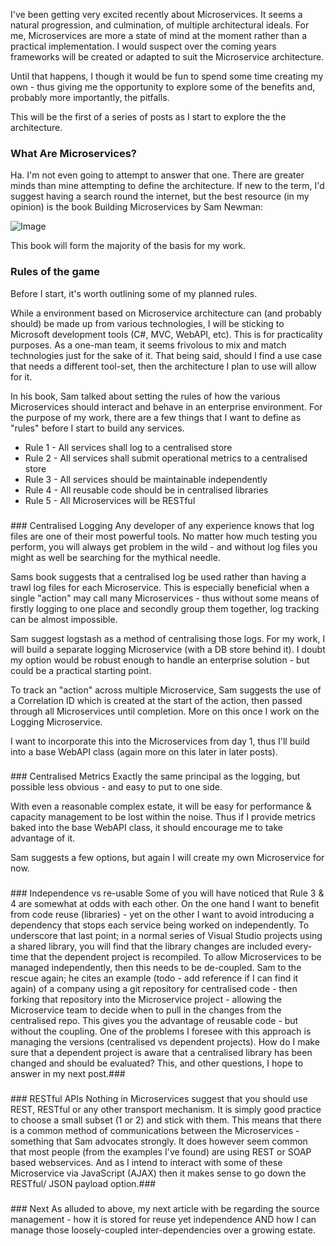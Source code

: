 I've been getting very excited recently about Microservices.  It seems a natural progression, and culmination, of multiple architectural ideals.  For me, Microservices are more a state of mind at the moment rather than a practical implementation.  I would suspect over the coming years frameworks will be created or adapted to suit the Microservice architecture.

Until that happens, I though it would be fun to spend some time creating my own - thus giving me the opportunity to explore some of the benefits and, probably more importantly, the pitfalls.

This will be the first of a series of posts as I start to explore the the architecture.

### What Are Microservices?
Ha.  I'm not even going to attempt to answer that one.  There are greater minds than mine attempting to define the architecture.  If new to the term, I'd suggest having a search round the internet, but the best resource (in my opinion) is the book Building Microservices by Sam Newman:


![Image](/media/blog/microservices-practical-use/BuildingMicroservices.jpg)

This book will form the majority of the basis for my work.
### 
### Rules of the game
Before I start, it's worth outlining some of my planned rules.

While a environment based on Microservice architecture can (and probably should) be made up from various technologies, I will be sticking to Microsoft development tools (C#, MVC, WebAPI, etc).  This is for practicality purposes.  As a one-man team, it seems frivolous to mix and match technologies just for the sake of it.  That being said, should I find a use case that needs a different tool-set, then the architecture I plan to use will allow for it.

In his book, Sam talked about setting the rules of how the various Microservices should interact and behave in an enterprise environment.  For the purpose of my work, there are a few things that I want to define as "rules" before I start to build any services.

* Rule 1 - All services shall log to a centralised store
* Rule 2 - All services shall submit operational metrics to a centralised store
* Rule 3 - All services should be maintainable independently
* Rule 4 - All reusable code should be in centralised  libraries
* Rule 5 - All Microservices will be RESTful

### 
<h3>
</h3>### Centralised Logging
Any developer of any experience knows that log files are one of their most powerful tools.  No matter how much testing you perform, you will always get problem in the wild - and without log files you might as well be searching for the mythical needle.

Sams book suggests that a centralised log be used rather than having a trawl log files for each Microservice.  This is especially beneficial when a single "action" may call many Microservices - thus without some means of firstly logging to one place and secondly group them together, log tracking can be almost impossible.

Sam suggest logstash as a method of centralising those logs.  For my work, I will build a separate logging Microservice (with a DB store behind it).  I doubt my option would be robust enough to handle an enterprise solution - but could be a practical starting point.

To track an "action" across multiple Microservice, Sam suggests the use of a Correlation ID which is created at the start of the action, then passed through all Microservices until completion.  More on this once I work on the Logging Microservice.

I want to incorporate this into the Microservices from day 1, thus I'll build into a base WebAPI class (again more on this later in later posts).
### 
<h3>
</h3>### Centralised Metrics
Exactly the same principal as the logging, but possible less obvious - and easy to put to one side.

With even a reasonable complex estate, it will be easy for performance &amp; capacity management to be lost within the noise.  Thus if I provide metrics baked into the base WebAPI class, it should encourage me to take advantage of it.

Sam suggests a few options, but again I will create my own Microservice for now.
### 
<h3>
</h3>### Independence vs re-usable
Some of you will have noticed that Rule 3 &amp; 4 are somewhat at odds with each other.
On the one hand I want to benefit from code reuse (libraries) - yet on the other I want to avoid introducing a dependency that stops each service being worked on independently.
To underscore that last point; in a normal series of Visual Studio projects using a shared library, you will find that the library changes are included every-time that the dependent project is recompiled.  To allow Microservices to be managed independently, then this needs to be de-coupled.
Sam to the rescue again; he cites an example (todo - add reference if I can find it again) of a company using a git repository for centralised code - then forking that repository into the Microservice project - allowing the Microservice team to decide when to pull in the changes from the centralised repo.  This gives you the advantage of reusable code - but without the coupling.
One of the problems I foresee with this approach is managing the versions (centralised vs dependent projects).  How do I make sure that a dependent project is aware that a centralised library has been changed and should be evaluated?
This, and other questions, I hope to answer in my next post.### 
<h3>
</h3>### RESTful APIs
Nothing in Microservices suggest that you should use REST, RESTful or any other transport mechanism.  It is simply good practice to choose a small subset (1 or 2) and stick with them.  This means that there is a common method of communications between the Microservices - something that Sam advocates strongly.
It does however seem common that most people (from the examples I've found) are using REST or SOAP based webservices.  And as I intend to interact with some of these Microservice via JavaScript (AJAX) then it makes sense to go down the RESTful/ JSON payload option.### 
<h3>
</h3>### Next 
As alluded to above, my next article with be regarding the source management - how it is stored for reuse yet independence AND how I can manage those loosely-coupled inter-dependencies over a growing estate.
